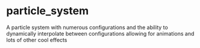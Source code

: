 # particle_system
A particle system with numerous configurations and the ability to dynamically interpolate between configurations allowing for animations and lots of other cool effects

